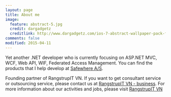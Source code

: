 ```yaml
---
layout: page
title: About me
image:
  feature: abstract-5.jpg
  credit: dargadgetz
  creditlink: http://www.dargadgetz.com/ios-7-abstract-wallpaper-pack-for-iphone-5-and-ipod-touch-retina/
comments: false
modified: 2015-04-11
---
```


Yet another .NET developer who is currently focusing on ASP.NET MVC, WCF, Web API, WIF, Federated Access Management. You can find the products that I help develop at [Safewhere A/S](http://safewhere.com/).

Founding partner of RangstrupIT VN. If you want to get consultant service or outsourcing service, please contact us at [RangstrupIT VN - business](http://it.rangstrup.com). For more information about our activities and jobs, please visit [RangstrupIT VN](http://ritvn.com)
